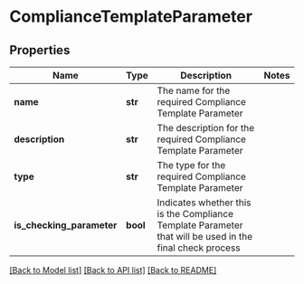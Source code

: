 # ComplianceTemplateParameter


## Properties
Name | Type | Description | Notes
------------ | ------------- | ------------- | -------------
**name** | **str** | The name for the required Compliance Template Parameter | 
**description** | **str** | The description for the required Compliance Template Parameter | 
**type** | **str** | The type for the required Compliance Template Parameter | 
**is_checking_parameter** | **bool** | Indicates whether this is the Compliance Template Parameter that will be used in the final check process | 

[[Back to Model list]](../README.md#documentation-for-models) [[Back to API list]](../README.md#documentation-for-api-endpoints) [[Back to README]](../README.md)


